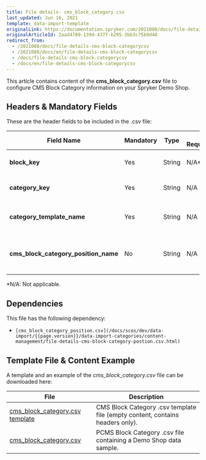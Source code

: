 ```yaml
---
title: File details- cms_block_category.csv
last_updated: Jun 16, 2021
template: data-import-template
originalLink: https://documentation.spryker.com/2021080/docs/file-details-cms-block-categorycsv
originalArticleId: 2aad4789-139d-437f-b295-3bb3c75b9d40
redirect_from:
  - /2021080/docs/file-details-cms-block-categorycsv
  - /2021080/docs/en/file-details-cms-block-categorycsv
  - /docs/file-details-cms-block-categorycsv
  - /docs/en/file-details-cms-block-categorycsv
---
```


This article contains content of the **cms_block_category.csv** file to configure CMS Block Category information on your Spryker Demo Shop.

## Headers & Mandatory Fields 
These are the header fields to be included in the .csv file:

| Field Name | Mandatory | Type | Other Requirements/Comments | Description |
| --- | --- | --- | --- | --- |
| **block_key** | Yes | String |N/A* |  Identifier key of the Block.|
| **category_key** | Yes | String |N/A | Identifier key of the category. |
| **category_template_name** | Yes | String |N/A | Name of the category template. |
| **cms_block_category_position_name** | No | String |N/A | Name of the CMS block category position. |
*N/A: Not applicable.

## Dependencies

This file has the following dependency:
*     [cms_block_category_position.csv](/docs/scos/dev/data-import/{{page.version}}/data-import-categories/content-management/file-details-cms-block-category-postion.csv.html) 

## Template File & Content Example
A template and an example of the *cms_block_category.csv*  file can be downloaded here:

| File | Description |
| --- | --- |
| [cms_block_category.csv template](https://spryker.s3.eu-central-1.amazonaws.com/docs/Developer+Guide/Back-End/Data+Manipulation/Data+Ingestion/Data+Import/Data+Import+Categories/Content+Management/cms_block_category_template.csv) | CMS Block Category .csv template file (empty content, contains headers only). |
| [cms_block_category.csv](https://spryker.s3.eu-central-1.amazonaws.com/docs/Developer+Guide/Back-End/Data+Manipulation/Data+Ingestion/Data+Import/Data+Import+Categories/Content+Management/cms_block_category.csv) | PCMS Block Category .csv file containing a Demo Shop data sample. |

